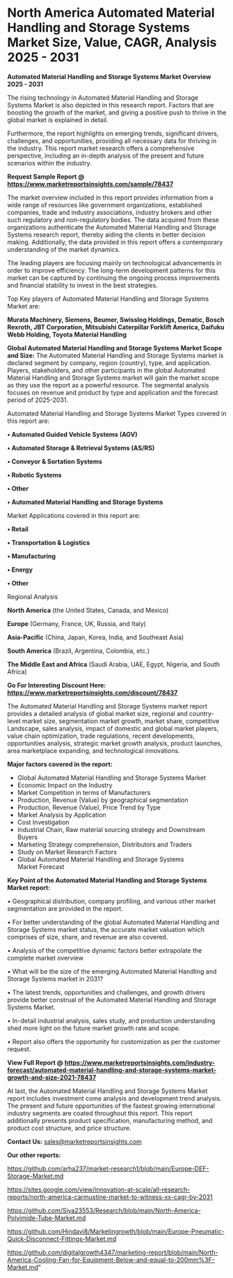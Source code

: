 # North America Automated Material Handling and Storage Systems Market Size, Value, CAGR, Analysis 2025 - 2031

<Strong> Automated Material Handling and Storage Systems Market Overview 2025 - 2031</strong>

The rising technology in Automated Material Handling and Storage Systems Market is also depicted in this research report. Factors that are boosting the growth of the market, and giving a positive push to thrive in the global market is explained in detail.

Furthermore, the report highlights on emerging trends, significant drivers, challenges, and opportunities, providing all necessary data for thriving in the industry. This report market research offers a comprehensive perspective, including an in-depth analysis of the present and future scenarios within the industry.

<strong>Request Sample Report @ <a href=https://www.marketreportsinsights.com/sample/78437>https://www.marketreportsinsights.com/sample/78437</a></strong>

The market overview included in this report provides information from a wide range of resources like government organizations, established companies, trade and industry associations, industry brokers and other such regulatory and non-regulatory bodies. The data acquired from these organizations authenticate the Automated Material Handling and Storage Systems research report, thereby aiding the clients in better decision making. Additionally, the data provided in this report offers a contemporary understanding of the market dynamics.

The leading players are focusing mainly on technological advancements in order to improve efficiency. The long-term development patterns for this market can be captured by continuing the ongoing process improvements and financial stability to invest in the best strategies.

Top Key players of Automated Material Handling and Storage Systems Market are:

<strong>Murata Machinery, Siemens, Beumer, Swisslog Holdings, Dematic, Bosch Rexroth, JBT Corporation, Mitsubishi Caterpillar Forklift America, Daifuku Webb Holding, Toyota Material Handling</strong>

<strong><b>Global Automated Material Handling and Storage Systems Market Scope and Size:</b></strong>
The Automated Material Handling and Storage Systems market is declared segment by company, region (country), type, and application. Players, stakeholders, and other participants in the global Automated Material Handling and Storage Systems market will gain the market scope as they use the report as a powerful resource. The segmental analysis focuses on revenue and product by type and application and the forecast period of 2025-2031.

Automated Material Handling and Storage Systems Market Types covered in this report are:

<strong>• Automated Guided Vehicle Systems (AGV)

• Automated Storage & Retrieval Systems (AS/RS)

• Conveyor & Sortation Systems

• Robotic Systems

• Other

• Automated Material Handling and Storage Systems</strong>

Market Applications covered in this report are:

<strong>• Retail

• Transportation & Logistics

• Manufacturing

• Energy

• Other</strong> 

Regional Analysis

<strong>North America</strong> (the United States, Canada, and Mexico)

<strong>Europe</strong> (Germany, France, UK, Russia, and Italy)

<strong>Asia-Pacific</strong> (China, Japan, Korea, India, and Southeast Asia)

<strong>South America</strong> (Brazil, Argentina, Colombia, etc.)

<strong>The Middle East and Africa</strong> (Saudi Arabia, UAE, Egypt, Nigeria, and South Africa)

<strong>Go For Interesting Discount Here: <a href=https://www.marketreportsinsights.com/discount/78437>https://www.marketreportsinsights.com/discount/78437</a></strong>

The Automated Material Handling and Storage Systems market report provides a detailed analysis of global market size, regional and country-level market size, segmentation market growth, market share, competitive Landscape, sales analysis, impact of domestic and global market players, value chain optimization, trade regulations, recent developments, opportunities analysis, strategic market growth analysis, product launches, area marketplace expanding, and technological innovations.

<strong><b>Major factors covered in the report:</b></strong>
<ul>
  <li>Global Automated Material Handling and Storage Systems Market </li>
  <li>Economic Impact on the Industry</li>
  <li>Market Competition in terms of Manufacturers</li>
  <li>Production, Revenue (Value) by geographical segmentation</li>
  <li>Production, Revenue (Value), Price Trend by Type</li>
  <li>Market Analysis by Application</li>
  <li>Cost Investigation</li>
  <li>Industrial Chain, Raw material sourcing strategy and Downstream Buyers</li>
  <li>Marketing Strategy comprehension, Distributors and Traders</li>
  <li>Study on Market Research Factors</li>
  <li>Global Automated Material Handling and Storage Systems Market Forecast</li>
</ul>

<strong><b>Key Point of the Automated Material Handling and Storage Systems Market report:</b></strong>

• Geographical distribution, company profiling, and various other market segmentation are provided in the report.

• For better understanding of the global Automated Material Handling and Storage Systems market status, the accurate market valuation which comprises of size, share, and revenue are also covered.

• Analysis of the competitive dynamic factors better extrapolate the complete market overview

• What will be the size of the emerging Automated Material Handling and Storage Systems market in 2031?

• The latest trends, opportunities and challenges, and growth drivers provide better construal of the Automated Material Handling and Storage Systems Market.

• In-detail industrial analysis, sales study, and production understanding shed more light on the future market growth rate and scope.

• Report also offers the opportunity for customization as per the customer request.

<strong><b>View Full Report @ <a href=https://www.marketreportsinsights.com/industry-forecast/automated-material-handling-and-storage-systems-market-growth-and-size-2021-78437>https://www.marketreportsinsights.com/industry-forecast/automated-material-handling-and-storage-systems-market-growth-and-size-2021-78437</a></b></strong>


At last, the Automated Material Handling and Storage Systems Market report includes investment come analysis and development trend analysis. The present and future opportunities of the fastest growing international industry segments are coated throughout this report. This report additionally presents product specification, manufacturing method, and product cost structure, and price structure.

<strong>Contact Us:</strong>
sales@marketreportsinsights.com

<strong>Our other reports:</strong>

<a href=https://github.com/arha237/market-research1/blob/main/Europe-DEF-Storage-Market.md>https://github.com/arha237/market-research1/blob/main/Europe-DEF-Storage-Market.md</a>

<a href=https://sites.google.com/view/innovation-at-scale/all-research-reports/north-america-carmustine-market-to-witness-xx-cagr-by-2031>https://sites.google.com/view/innovation-at-scale/all-research-reports/north-america-carmustine-market-to-witness-xx-cagr-by-2031</a>

<a href=https://github.com/Siya23553/Research/blob/main/North-America-Polyimide-Tube-Market.md>https://github.com/Siya23553/Research/blob/main/North-America-Polyimide-Tube-Market.md</a>

<a href=https://github.com/Hindavi8/Marketingrowth/blob/main/Europe-Pneumatic-Quick-Disconnect-Fittings-Market.md>https://github.com/Hindavi8/Marketingrowth/blob/main/Europe-Pneumatic-Quick-Disconnect-Fittings-Market.md</a>

<a href=https://github.com/digitalgrowth4347/marketing-report/blob/main/North-America-Cooling-Fan-for-Equipment-Below-and-equal-to-200mm%3F-Market.md>https://github.com/digitalgrowth4347/marketing-report/blob/main/North-America-Cooling-Fan-for-Equipment-Below-and-equal-to-200mm%3F-Market.md</a>"

